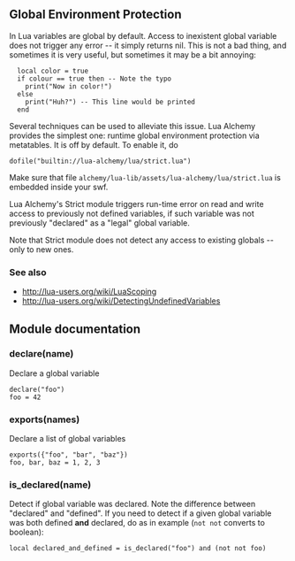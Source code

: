 ## Global Environment Protection ##

In Lua variables are global by default. Access to inexistent global variable does not trigger any error -- it simply returns nil. This is not a bad thing, and sometimes it is very useful, but sometimes it may be a bit annoying:

```
  local color = true
  if colour == true then -- Note the typo
    print("Now in color!")
  else
    print("Huh?") -- This line would be printed
  end
```

Several techniques can be used to alleviate this issue. Lua Alchemy provides the simplest one: runtime global environment protection via metatables. It is off by default. To enable it, do

```
dofile("builtin://lua-alchemy/lua/strict.lua")
```

Make sure that file `alchemy/lua-lib/assets/lua-alchemy/lua/strict.lua` is embedded inside your swf.

Lua Alchemy's Strict module triggers run-time error on  read and write access to previously not defined variables, if such variable was not previously "declared" as a "legal" global variable.

Note that Strict module does not detect any access to existing globals -- only to new ones.

### See also ###

  * http://lua-users.org/wiki/LuaScoping
  * http://lua-users.org/wiki/DetectingUndefinedVariables

## Module documentation ##

### declare(name) ###

Declare a global variable

```
declare("foo")
foo = 42
```

### exports(names) ###

Declare a list of global variables

```
exports({"foo", "bar", "baz"})
foo, bar, baz = 1, 2, 3
```

### is\_declared(name) ###

Detect if global variable was declared. Note the difference between "declared" and "defined". If you need to detect if a given global variable was both defined **and** declared, do as in example (`not not` converts to boolean):

```
local declared_and_defined = is_declared("foo") and (not not foo)
```